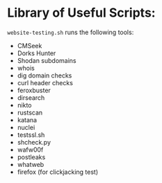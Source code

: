 # Library of Useful Scripts:

`website-testing.sh` runs the following tools:
- CMSeek  
- Dorks Hunter  
- Shodan subdomains  
- whois
- dig domain checks
- curl header checks
- feroxbuster  
- dirsearch  
- nikto  
- rustscan  
- katana  
- nuclei  
- testssl.sh  
- shcheck.py  
- wafw00f  
- postleaks  
- whatweb  
- firefox (for clickjacking test)

